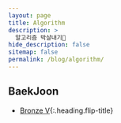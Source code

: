 ```yaml
---
layout: page
title: Algorithm
description: >
  알고리즘 박살내기🔗
hide_description: false
sitemap: false
permalink: /blog/algorithm/
---
```


## BaekJoon

- [Bronze V]{:.heading.flip-title}

[Bronze V]: /blog/algorithm/bronze-v
